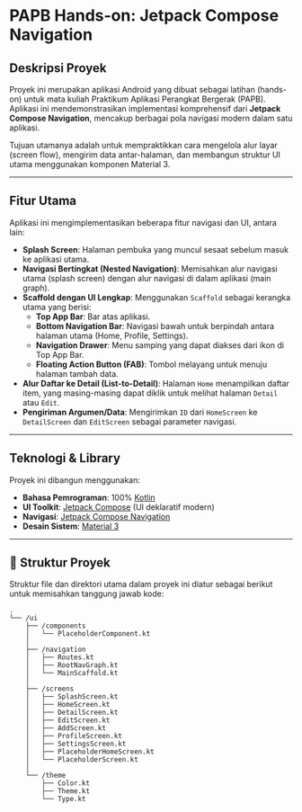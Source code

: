 # PAPB Hands-on: Jetpack Compose Navigation

## Deskripsi Proyek

Proyek ini merupakan aplikasi Android yang dibuat sebagai latihan (hands-on) untuk mata kuliah Praktikum Aplikasi Perangkat Bergerak (PAPB). Aplikasi ini mendemonstrasikan implementasi komprehensif dari **Jetpack Compose Navigation**, mencakup berbagai pola navigasi modern dalam satu aplikasi.

Tujuan utamanya adalah untuk mempraktikkan cara mengelola alur layar (screen flow), mengirim data antar-halaman, dan membangun struktur UI utama menggunakan komponen Material 3.

---

## Fitur Utama

Aplikasi ini mengimplementasikan beberapa fitur navigasi dan UI, antara lain:

-   **Splash Screen**: Halaman pembuka yang muncul sesaat sebelum masuk ke aplikasi utama.
-   **Navigasi Bertingkat (Nested Navigation)**: Memisahkan alur navigasi utama (splash screen) dengan alur navigasi di dalam aplikasi (main graph).
-   **Scaffold dengan UI Lengkap**: Menggunakan `Scaffold` sebagai kerangka utama yang berisi:
    -   **Top App Bar**: Bar atas aplikasi.
    -   **Bottom Navigation Bar**: Navigasi bawah untuk berpindah antara halaman utama (Home, Profile, Settings).
    -   **Navigation Drawer**: Menu samping yang dapat diakses dari ikon di Top App Bar.
    -   **Floating Action Button (FAB)**: Tombol melayang untuk menuju halaman tambah data.
-   **Alur Daftar ke Detail (List-to-Detail)**: Halaman `Home` menampilkan daftar item, yang masing-masing dapat diklik untuk melihat halaman `Detail` atau `Edit`.
-   **Pengiriman Argumen/Data**: Mengirimkan `ID` dari `HomeScreen` ke `DetailScreen` dan `EditScreen` sebagai parameter navigasi.

---

## Teknologi & Library

Proyek ini dibangun menggunakan:

-   **Bahasa Pemrograman**: 100% [Kotlin](https://kotlinlang.org/)
-   **UI Toolkit**: [Jetpack Compose](https://developer.android.com/jetpack/compose) (UI deklaratif modern)
-   **Navigasi**: [Jetpack Compose Navigation](https://developer.android.com/jetpack/compose/navigation)
-   **Desain Sistem**: [Material 3](https://m3.material.io/)

---

## 📂 Struktur Proyek

Struktur file dan direktori utama dalam proyek ini diatur sebagai berikut untuk memisahkan tanggung jawab kode:

```plaintext
.
└── /ui
    ├── /components
    │   └── PlaceholderComponent.kt
    │
    ├── /navigation
    │   ├── Routes.kt
    │   ├── RootNavGraph.kt
    │   └── MainScaffold.kt
    │
    ├── /screens
    │   ├── SplashScreen.kt
    │   ├── HomeScreen.kt
    │   ├── DetailScreen.kt
    │   ├── EditScreen.kt
    │   ├── AddScreen.kt
    │   ├── ProfileScreen.kt
    │   ├── SettingsScreen.kt
    │   ├── PlaceholderHomeScreen.kt
    │   └── PlaceholderScreen.kt
    │
    └── /theme
        ├── Color.kt
        ├── Theme.kt
        └── Type.kt

